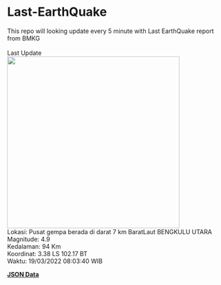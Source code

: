 # Last-EarthQuake
This repo will looking update every 5 minute with Last EarthQuake report from BMKG
<br>
<br>
Last Update
<br>
<img src="https://ews.bmkg.go.id/TEWS/data/20220319080340.mmi.jpg" width="400"/>
<br>
Lokasi: Pusat gempa berada di darat 7 km BaratLaut BENGKULU UTARA <br>
Magnitude: 4.9 <br>
Kedalaman: 94 Km <br>
Koordinat: 3.38 LS 102.17 BT <br>
Waktu: 19/03/2022 08:03:40 WIB <br>

<a href="./data/data.json">**JSON Data**</a>
